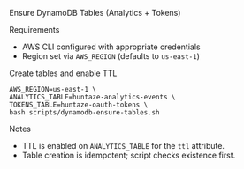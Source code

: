 Ensure DynamoDB Tables (Analytics + Tokens)

Requirements
- AWS CLI configured with appropriate credentials
- Region set via `AWS_REGION` (defaults to `us-east-1`)

Create tables and enable TTL
```
AWS_REGION=us-east-1 \
ANALYTICS_TABLE=huntaze-analytics-events \
TOKENS_TABLE=huntaze-oauth-tokens \
bash scripts/dynamodb-ensure-tables.sh
```

Notes
- TTL is enabled on `ANALYTICS_TABLE` for the `ttl` attribute.
- Table creation is idempotent; script checks existence first.

